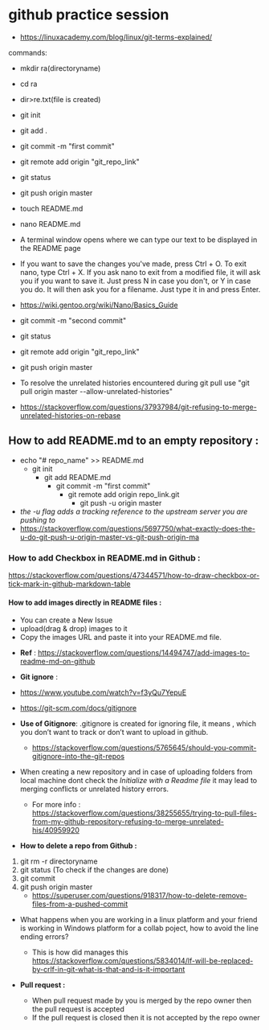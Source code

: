 # github practice session
- https://linuxacademy.com/blog/linux/git-terms-explained/

commands:
 * mkdir ra(directoryname)
 
 * cd ra
 
 * dir>re.txt(file is created)
 
 * git init
 
 * git add .
 
 * git commit -m "first commit"
 
 * git remote add origin "git_repo_link"
 
 * git status
 
 * git push origin master
 
 * touch README.md
 * nano README.md
 * A terminal window opens where we can type our text to be displayed in the README page 
 * If you want to save the changes you've made, press Ctrl + O. To exit nano, type Ctrl + X. If you ask nano to exit from a modified   file, it will ask you if you want to save it. Just press N in case you don't, or Y in case you do. It will then ask you for a filename. Just type it in and press Enter.
 * https://wiki.gentoo.org/wiki/Nano/Basics_Guide 
 * git commit -m "second commit"
 * git status
 * git remote add origin "git_repo_link"
 * git push origin master
 * To resolve the unrelated histories encountered during git pull use "git pull origin master --allow-unrelated-histories" 
 * https://stackoverflow.com/questions/37937984/git-refusing-to-merge-unrelated-histories-on-rebase 
 ## How to add README.md to an empty repository : 
 * echo "# repo_name" >> README.md
   * git init
     * git add README.md
       * git commit -m "first commit"
         * git remote add origin repo_link.git
           * git push -u origin master
 * _the -u flag adds a tracking reference to the upstream server you are pushing to_
 * https://stackoverflow.com/questions/5697750/what-exactly-does-the-u-do-git-push-u-origin-master-vs-git-push-origin-ma
 ### How to add Checkbox in README.md in Github : 
 https://stackoverflow.com/questions/47344571/how-to-draw-checkbox-or-tick-mark-in-github-markdown-table
 
 #### How to add images directly in README files :
* You can create a New Issue
* upload(drag & drop) images to it
* Copy the images URL and paste it into your README.md file.
- **Ref** : https://stackoverflow.com/questions/14494747/add-images-to-readme-md-on-github
- **Git ignore** : 
- https://www.youtube.com/watch?v=f3yQu7YepuE
- https://git-scm.com/docs/gitignore
- **Use of Gitignore**: .gitignore is created for ignoring file, it means , which you don’t want to track or don’t want to upload in github. 
   - https://stackoverflow.com/questions/5765645/should-you-commit-gitignore-into-the-git-repos

- When creating a new repository and in case of uploading folders from local machine dont check the _Initialize with a Readme file_ it may lead to merging conflicts or unrelated history errors. 
   - For more info : https://stackoverflow.com/questions/38255655/trying-to-pull-files-from-my-github-repository-refusing-to-merge-unrelated-his/40959920

- **How to delete a repo from Github :**
1. git rm -r directoryname
2. git status (To check if the changes are done)
3. git commit
4. git push origin master
   - https://superuser.com/questions/918317/how-to-delete-remove-files-from-a-pushed-commit
   
- What happens when you are working in a linux platform and your friend is working in Windows platform for a collab poject, how to avoid the line ending errors?
   - This is how did manages this https://stackoverflow.com/questions/5834014/lf-will-be-replaced-by-crlf-in-git-what-is-that-and-is-it-important
   
- **Pull request :** 
   - When pull request made by you is merged by the repo owner then the pull request is accepted
   - If the pull request is closed then it is not accepted by the repo owner

